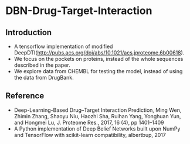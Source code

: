 # DBN-Drug-Target-Interaction
## Introduction
- A tensorflow implementation of modified DeepDTI(http://pubs.acs.org/doi/abs/10.1021/acs.jproteome.6b00618).
- We focus on the pockets on proteins, instead of the whole sequences described in the paper.
- We explore data from CHEMBL for testing the model, instead of using the data from DrugBank.
## Reference
- Deep-Learning-Based Drug–Target Interaction Prediction, Ming Wen, Zhimin Zhang, Shaoyu Niu, Haozhi Sha, Ruihan Yang, Yonghuan Yun, and Hongmei Lu, J. Proteome Res., 2017, 16 (4), pp 1401–1409
- A Python implementation of Deep Belief Networks built upon NumPy and TensorFlow with scikit-learn compatibility, albertbup, 2017

